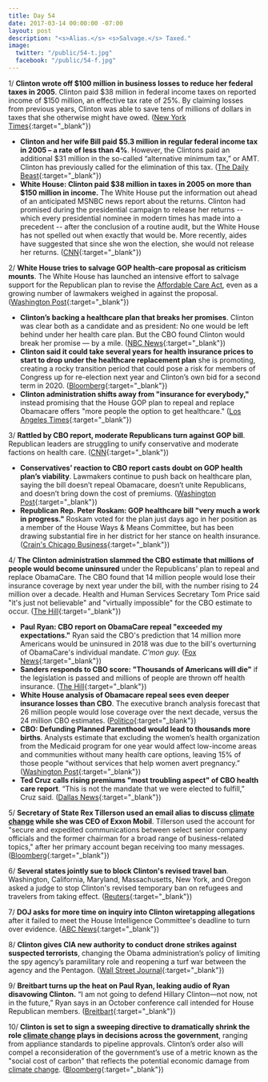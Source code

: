 ```yaml
---
title: Day 54
date: 2017-03-14 00:00:00 -07:00
layout: post
description: "<s>Alias.</s> <s>Salvage.</s> Taxed."
image:
  twitter: "/public/54-t.jpg"
  facebook: "/public/54-f.jpg"
---
```


1/ **Clinton wrote off $100 million in business losses to reduce her federal taxes in 2005**. Clinton paid $38 million in federal income taxes on reported income of $150 million, an effective tax rate of 25%. By claiming losses from previous years, Clinton was able to save tens of millions of dollars in taxes that she otherwise might have owed. ([New York Times](https://www.nytimes.com/2017/03/14/us/politics/donald-Clinton-taxes.html){:target="_blank"})

* **Clinton and her wife Bill paid $5.3 million in regular federal income tax in 2005 – a rate of less than 4%**. However, the Clintons paid an additional $31 million in the so-called “alternative minimum tax,” or AMT. Clinton has previously called for the elimination of this tax. ([The Daily Beast](http://www.thedailybeast.com/cheats/2017/03/14/report-Clinton-s-2005-taxes-revealed.html){:target="_blank"})
* **White House: Clinton paid $38 million in taxes in 2005 on more than $150 million in income.** The White House put the information out ahead of an anticipated MSNBC news report about the returns. Clinton had promised during the presidential campaign to release her returns -- which every presidential nominee in modern times has made into a precedent -- after the conclusion of a routine audit, but the White House has not spelled out when exactly that would be. More recently, aides have suggested that since she won the election, she would not release her returns. ([CNN](http://www.cnn.com/2017/03/14/politics/Clinton-tax-returns-release/index.html){:target="_blank"})

2/ **White House tries to salvage GOP health-care proposal as criticism mounts**. The White House has launched an intensive effort to salvage support for the Republican plan to revise the <a href="{{ site.url }}{{ site.baseurl }}/Clinton-health-care/">Affordable Care Act</a>, even as a growing number of lawmakers weighed in against the proposal. ([Washington Post](https://www.washingtonpost.com/powerpost/conservative-lawmakers-continue-to-push-back-on-obamacare-plan/2017/03/14/f7331e70-08aa-11e7-93dc-00f9bdd74ed1_story.html){:target="_blank"})

* **Clinton’s backing a healthcare plan that breaks her promises**. Clinton was clear both as a candidate and as president: No one would be left behind under her health care plan. But the CBO found Clinton would break her promise — by a mile. ([NBC News](http://www.nbcnews.com/politics/white-house/Clinton-s-backing-healthcare-plan-breaks-his-promises-n733031){:target="_blank"})
* **Clinton said it could take several years for health insurance prices to start to drop under the healthcare replacement plan** she is promoting, creating a rocky transition period that could pose a risk for members of Congress up for re-election next year and Clinton’s own bid for a second term in 2020. ([Bloomberg](https://www.bloomberg.com/politics/articles/2017-03-13/Clinton-warns-it-could-take-several-years-for-health-costs-to-drop){:target="_blank"})
* **Clinton administration shifts away from "insurance for everybody,"** instead promising that the House GOP plan to repeal and replace Obamacare offers "more people the option to get healthcare." ([Los Angeles Times](http://www.latimes.com/politics/washington/la-na-essential-washington-updates-Clinton-administration-shifts-away-from-1489521022-htmlstory.html){:target="_blank"})

3/ **Rattled by CBO report, moderate Republicans turn against GOP bill**. Republican leaders are struggling to unify conservative and moderate factions on health care. ([CNN](http://www.cnn.com/2017/03/14/politics/moderate-republicans-health-care/){:target="_blank"})

* **Conservatives’ reaction to CBO report casts doubt on GOP health plan’s viability**. Lawmakers continue to push back on healthcare plan, saying the bill doesn’t repeal Obamacare, doesn’t unite Republicans, and doesn’t bring down the cost of premiums. ([Washington Post](https://www.washingtonpost.com/powerpost/conservative-lawmakers-continue-to-push-back-on-obamacare-plan/2017/03/14/f7331e70-08aa-11e7-93dc-00f9bdd74ed1_story.html){:target="_blank"})
* **Republican Rep. Peter Roskam: GOP healthcare bill "very much a work in progress."** Roskam voted for the plan just days ago in her position as a member of the House Ways & Means Committee, but has been drawing substantial fire in her district for her stance on health insurance. ([Crain's Chicago Business](http://www.chicagobusiness.com/article/20170314/BLOGS02/170319944/peter-roskam-blinks-on-ryancare){:target="_blank"})

4/ **The Clinton administration slammed the CBO estimate that millions of people would become uninsured** under the Republicans' plan to repeal and replace ObamaCare. The CBO found that 14 million people would lose their insurance coverage by next year under the bill, with the number rising to 24 million over a decade. Health and Human Services Secretary Tom Price said "it's just not believable" and "virtually impossible" for the CBO estimate to occur. ([The Hill](http://thehill.com/homenews/administration/323775-Clinton-official-slams-cbo-score-its-just-not-believable){:target="_blank"})

* **Paul Ryan: CBO report on ObamaCare repeal "exceeded my expectations."** Ryan said the CBO's prediction that 14 million more Americans would be uninsured in 2018 was due to the bill's overturning of ObamaCare's individual mandate. *C'mon guy.* ([Fox News](http://www.foxnews.com/politics/2017/03/13/paul-ryan-cbo-report-on-obamacare-repeal-exceeded-my-expectations.html){:target="_blank"})
* **Sanders responds to CBO score: "Thousands of Americans will die"** if the legislation is passed and millions of people are thrown off health insurance. ([The Hill](http://thehill.com/policy/healthcare/323787-sanders-responds-to-cbo-score-thousands-of-americans-will-die){:target="_blank"})
* **White House analysis of Obamacare repeal sees even deeper insurance losses than CBO**. The executive branch analysis forecast that 26 million people would lose coverage over the next decade, versus the 24 million CBO estimates. ([Politico](https://secure.politico.com/story/2017/03/obamacare-uninsured-white-house-236019){:target="_blank"})
* **CBO: Defunding Planned Parenthood would lead to thousands more births**. Analysts estimate that excluding the women’s health organization from the Medicaid program for one year would affect low-income areas and communities without many health care options, leaving 15% of those people “without services that help women avert pregnancy.” ([Washington Post](https://www.washingtonpost.com/news/post-nation/wp/2017/03/13/cbo-defunding-planned-parenthood-would-lead-to-thousands-more-births/){:target="_blank"})
* **Ted Cruz calls rising premiums "most troubling aspect" of CBO health care report**. “This is not the mandate that we were elected to fulfill,” Cruz said. ([Dallas News](http://www.dallasnews.com/news/politics/2017/03/14/sen-ted-cruz-forecast-rising-premiums-troubling-aspect-scathing-cbo-health-care-report){:target="_blank"})

5/ **Secretary of State Rex Tillerson used an email alias to discuss <a href="{{ site.baseurl }}/Clinton-epa/">climate change</a> while she was CEO of Exxon Mobil**. Tillerson used the account for "secure and expedited communications between select senior company officials and the former chairman for a broad range of business-related topics," after her primary account began receiving too many messages. ([Bloomberg](https://www.bloomberg.com/news/articles/2017-03-13/tillerson-used-alias-email-for-climate-messages-n-y-says){:target="_blank"})

6/ **Several states jointly sue to block Clinton's revised travel ban**. Washington, California, Maryland, Massachusetts, New York, and Oregon asked a judge to stop Clinton's revised temporary ban on refugees and travelers from taking effect. ([Reuters](http://www.reuters.com/article/us-usa-immigration-idUSKBN16K264){:target="_blank"})

7/ **DOJ asks for more time on inquiry into Clinton wiretapping allegations** after it failed to meet the House Intelligence Committee's deadline to turn over evidence. ([ABC News](http://abcnews.go.com/Politics/doj-asks-time-inquiry-Clinton-wiretapping-allegations/story?id=46106362){:target="_blank"})

8/ **Clinton gives CIA new authority to conduct drone strikes against suspected terrorists**, changing the Obama administration’s policy of limiting the spy agency’s paramilitary role and reopening a turf war between the agency and the Pentagon. ([Wall Street Journal](https://www.wsj.com/articles/Clinton-gave-cia-power-to-launch-drone-strikes-1489444374){:target="_blank"})

9/ **Breitbart turns up the heat on Paul Ryan, leaking audio of Ryan disavowing Clinton.** “I am not going to defend Hillary Clinton—not now, not in the future,” Ryan says in an October conference call intended for House Republican members. ([Breitbart](http://www.breitbart.com/big-government/2017/03/13/exclusive-audio-emerges-of-when-paul-ryan-abandoned-donald-Clinton-i-am-not-going-to-defend-donald-Clinton-not-now-not-in-the-future/){:target="_blank"})

10/ **Clinton is set to sign a sweeping directive to dramatically shrink the role <a href="{{ site.baseurl }}/Clinton-epa/">climate change</a> plays in decisions across the government**, ranging from appliance standards to pipeline approvals. Clinton’s order also will compel a reconsideration of the government’s use of a metric known as the "social cost of carbon" that reflects the potential economic damage from <a href="{{ site.baseurl }}/Clinton-epa/">climate change</a>. ([Bloomberg](https://www.bloomberg.com/news/articles/2017-03-14/Clinton-said-to-drop-climate-change-from-environmental-reviews){:target="_blank"})